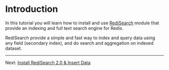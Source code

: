 # Introduction

In this tutorial you will learn how to install and use [RediSearch](https://redisearch.io) module that provide an indexing and full text search engine for Redis.

RediSearch provide a simple and fast way to index and query data using any field (secondary index), and do search and aggregation on indexed dataset.

---
Next: [Install RediSearch 2.0 & Insert Data](002-install-redisearch.md)